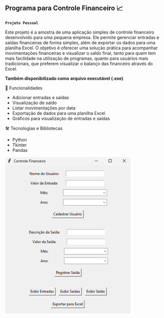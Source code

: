 ## Programa para Controle Financeiro 📈
**`Projeto Pessoal`** 

Este projeto é a amostra de uma aplicação simples de controle financeiro desenvolvido para uma pequena empresa. Ele permite gerenciar entradas e saídas financeiras de forma simples, além de exportar os dados para uma planilha Excel. O objetivo é oferecer uma solução prática para acompanhar movimentações financeiras e visualizar o saldo final, tanto para quem tem mais facilidade na utilização de programas, quanto para usuários mais tradicionais, que preferem visualizar o balanço das financeiro através do Excel.

**Também disponibilizado como arquivo executável (.exe)**

🧰 Funcionalidades

- Adicionar entradas e saídas
- Visualização de saldo
- Listar movimentações por data
- Exportação de dados para uma planilha Excel
- Gráficos para visualização de entradas e saídas

🛠️ Tecnologias e Bibliotecas

- Python
- Tkinter 
- Pandas

<img alt="app de controle financeiro" src="controle_financeiro_python.png"> 
